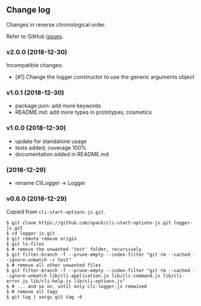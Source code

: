 ## Change log

Changes in reverse chronological order.

Refer to GitHub [issues](https://github.com/xpack/cli-start-options-js/issues).

### v2.0.0 (2018-12-30)

Incompatible changes:

- [#1] Change the logger constructor to use the generic arguments object
    
### v1.0.1 (2018-12-30)

- package.json: add more keywords
- README.md: add more types in prototypes; cosmetics

### v1.0.0 (2018-12-30)

- update for standalone usage
- tests added; coverage 100%
- documentation added in README.md
  
### (2018-12-29)

- rename CliLogger -> Logger

### v0.6.0 (2018-12-29)

Copied from `cli-start-options-js.git`.

```console
$ git clone https://github.com/xpack/cli-start-options-js.git logger-js.git
$ cd logger-js.git
$ git remote remove origin
$ git ls-files
$ # remove the unwanted 'test' folder, recursively
$ git filter-branch -f --prune-empty --index-filter "git rm --cached --ignore-unmatch -r test"
$ # remove all other unwanted files
$ git filter-branch -f --prune-empty --index-filter "git rm --cached --ignore-unmatch lib/cli-application.js lib/cli-command.js lib/cli-error.js lib/cli-help.js lib/cli-options.js"
$ # ... and so on, until only cli-logger.js remained
$ # remove all tags
$ git tag | xargs git tag -d
```

